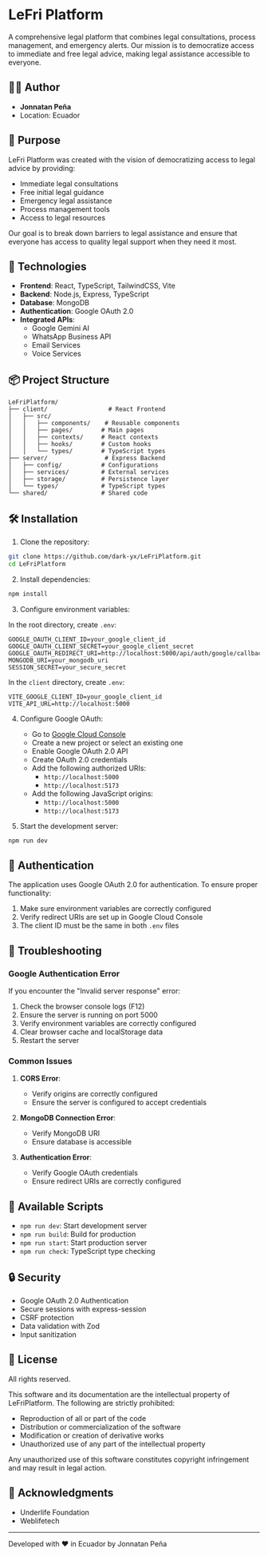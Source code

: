 # LeFri Platform

A comprehensive legal platform that combines legal consultations, process management, and emergency alerts. Our mission is to democratize access to immediate and free legal advice, making legal assistance accessible to everyone.

## 👨‍💻 Author
- **Jonnatan Peña**
- Location: Ecuador

## 🎯 Purpose

LeFri Platform was created with the vision of democratizing access to legal advice by providing:
- Immediate legal consultations
- Free initial legal guidance
- Emergency legal assistance
- Process management tools
- Access to legal resources

Our goal is to break down barriers to legal assistance and ensure that everyone has access to quality legal support when they need it most.

## 🚀 Technologies

- **Frontend**: React, TypeScript, TailwindCSS, Vite
- **Backend**: Node.js, Express, TypeScript
- **Database**: MongoDB
- **Authentication**: Google OAuth 2.0
- **Integrated APIs**: 
  - Google Gemini AI
  - WhatsApp Business API
  - Email Services
  - Voice Services

## 📦 Project Structure

```
LeFriPlatform/
├── client/                 # React Frontend
│   ├── src/
│   │   ├── components/    # Reusable components
│   │   ├── pages/        # Main pages
│   │   ├── contexts/     # React contexts
│   │   ├── hooks/        # Custom hooks
│   │   └── types/        # TypeScript types
├── server/                # Express Backend
│   ├── config/           # Configurations
│   ├── services/         # External services
│   ├── storage/          # Persistence layer
│   └── types/            # TypeScript types
└── shared/               # Shared code
```

## 🛠️ Installation

1. Clone the repository:
```bash
git clone https://github.com/dark-yx/LeFriPlatform.git
cd LeFriPlatform
```

2. Install dependencies:
```bash
npm install
```

3. Configure environment variables:

In the root directory, create `.env`:
```env
GOOGLE_OAUTH_CLIENT_ID=your_google_client_id
GOOGLE_OAUTH_CLIENT_SECRET=your_google_client_secret
GOOGLE_OAUTH_REDIRECT_URI=http://localhost:5000/api/auth/google/callback
MONGODB_URI=your_mongodb_uri
SESSION_SECRET=your_secure_secret
```

In the `client` directory, create `.env`:
```env
VITE_GOOGLE_CLIENT_ID=your_google_client_id
VITE_API_URL=http://localhost:5000
```

4. Configure Google OAuth:
   - Go to [Google Cloud Console](https://console.cloud.google.com)
   - Create a new project or select an existing one
   - Enable Google OAuth 2.0 API
   - Create OAuth 2.0 credentials
   - Add the following authorized URIs:
     - `http://localhost:5000`
     - `http://localhost:5173`
   - Add the following JavaScript origins:
     - `http://localhost:5000`
     - `http://localhost:5173`

5. Start the development server:
```bash
npm run dev
```

## 🔑 Authentication

The application uses Google OAuth 2.0 for authentication. To ensure proper functionality:

1. Make sure environment variables are correctly configured
2. Verify redirect URIs are set up in Google Cloud Console
3. The client ID must be the same in both `.env` files

## 🚨 Troubleshooting

### Google Authentication Error

If you encounter the "Invalid server response" error:

1. Check the browser console logs (F12)
2. Ensure the server is running on port 5000
3. Verify environment variables are correctly configured
4. Clear browser cache and localStorage data
5. Restart the server

### Common Issues

1. **CORS Error**: 
   - Verify origins are correctly configured
   - Ensure the server is configured to accept credentials

2. **MongoDB Connection Error**:
   - Verify MongoDB URI
   - Ensure database is accessible

3. **Authentication Error**:
   - Verify Google OAuth credentials
   - Ensure redirect URIs are correctly configured

## 📝 Available Scripts

- `npm run dev`: Start development server
- `npm run build`: Build for production
- `npm run start`: Start production server
- `npm run check`: TypeScript type checking

## 🔒 Security

- Google OAuth 2.0 Authentication
- Secure sessions with express-session
- CSRF protection
- Data validation with Zod
- Input sanitization

## 📄 License

All rights reserved.

This software and its documentation are the intellectual property of LeFriPlatform. The following are strictly prohibited:

- Reproduction of all or part of the code
- Distribution or commercialization of the software
- Modification or creation of derivative works
- Unauthorized use of any part of the intellectual property

Any unauthorized use of this software constitutes copyright infringement and may result in legal action.

## 🙏 Acknowledgments

- Underlife Foundation
- Weblifetech

---

Developed with ❤️ in Ecuador by Jonnatan Peña